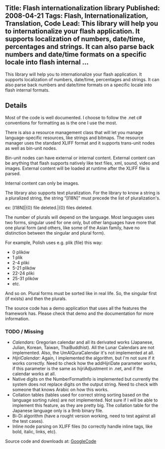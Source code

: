 Title: Flash internationalization library
Published: 2008-04-21
Tags: Flash, Internationalization, Translation, Code
Lead: This library will help you to internationalize your flash application. It supports localization of numbers, date/time, percentages and strings. It can also parse back numbers and date/time formats on a specific locale into flash internal …
---
This library will help you to internationalize your flash application. It supports localization of numbers, date/time, percentages and strings. It can also parse back numbers and date/time formats on a specific locale into flash internal formats.

## Details

Most of the code is well documented. I choose to follow the .net c# conventions for formatting as is the one I use the most.

There is also a resource management class that will let you manage language-specific resources, like strings and bitmaps. The resource manager uses the standard XLIFF format and it supports trans-unit nodes as well as bin-unit nodes.

Bin-unit nodes can have external or internal content. External content can be anything that flash supports natively like text files, xml, sound, video and images. External content will be loaded at runtime after the XLIFF file is parsed.

Internal content can only be images.

The library also supports text pluralization. For the library to know a string is a pluralized string, the string “[I18N]” must precede the list of pluralization's.

ex: [I18N]|{0} file deleted.|{0} files deleted.

The number of plurals will depend on the language. Most languages uses two forms, singular used for one only, but other languages have more that one plural form (and others, like some of the Asian family, have no distinction between the singular and plural form).

For example, Polish uses e.g. plik (file) this way:

* 0 plików
* 1 plik
* 2-4 pliki
* 5-21 plików
* 22-24 pliki
* 25-31 plików
* etc.

And so on. Plural forms must be sorted like in real life. So, the singular first (if exists) and then the plurals.

The source code has a demo application that uses all the features the framework has. Please check that demo and the documentation for more information.

### TODO / Missing

* *Calendars:* Gregorian calendar and all its derivated works (Japanese, Julian, Korean, Taiwan, ThaiBuddhist). All the Lunar Calendars are not implemented. Also, the UmAlQuraCalendar it's not implemented at all.
* *HijriCalendar:* Again, I implemented the algorithm, but I'm not sure if it works correctly. Need to check how the addHijriDate parameter works, if this parameter is the same as hijriAdjustment in .net, and if the calendar works at all.
* Native digits on the NumberFormatInfo is implemented but currently the system does not replace digits on the output string. Need to check with someone that knows Arabic on how this works.
* Collation tables (tables used for correct string sorting based on the language sorting rules) are not implemented. Not sure if I will be able to implement this feature, as they are pretty big. The collation table for the Japanese language only is a 9mb binary file.
* Bi-Di algorithm (have a rought version working, need to test against all the test cases).
* Inline node parsing on XLIFF files (to correctly handle inline tags, like bold, italic, links, etc).

Source code and downloads at: <a href="http://code.google.com/p/efxflashsource">GoogleCode</a>
